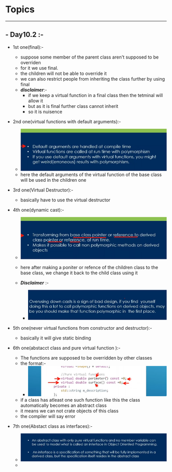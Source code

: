 # Topics

---

## - Day10.2 :-

- 1st one(final):-

  - suppose some member of the parent class aren't supposed to be overriden
  - for it we use final.
  - the children will not be able to override it
  - we can also restrict people from inheriting the class further by using final
  - **_disclaimer_**:-
    - if we keep a virtual function in a final class then the tetminal will allow it
    - but as it is final further class cannot inherit
    - so it is nuisence

- 2nd one(virtual functions with default arguments):-

  - ![1749020924003](image/readme/1749020924003.png)
  - here the default arguments of the virtual function of the base class will be used in the children one

- 3rd one(Virtual Destructor):-

  - basically have to use the virtual destructor

- 4th one(dynamic cast):-

  - ![1749027307269](image/readme/1749027307269.png)
  - here after making a poniter or refence of the children class to the base class, we change it back to the child class using it
  - **_Disclaimer_** :-

    - ![1749030012682](image/readme/1749030012682.png)

- 5th one(never virtual functions from constructor and destructor):-

  - basically it will give static binding

- 6th one(abstacct class and pure virtual function ):-

  - The functions are supposed to be overridden by other classes
  - the format:-
    - ![1749034179755](image/readme/1749034179755.png)
  - if a class has atleast one such function like this the class automatically becomes an abstract class
  - it means we can not crate objects of this class
  - the compiler will say error

- 7th one(Abstact class as interfaces):-

  - ![1749034514550](image/readme/1749034514550.png)
  -
